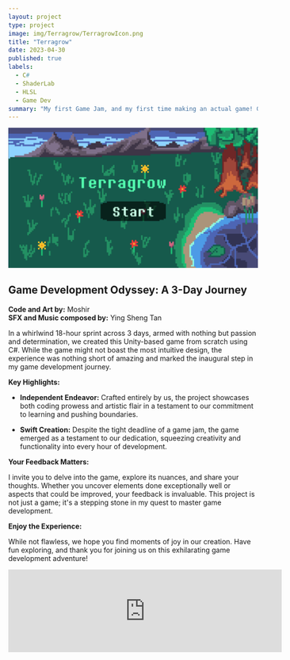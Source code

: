 ```yaml
---
layout: project
type: project
image: img/Terragrow/TerragrowIcon.png
title: "Terragrow"
date: 2023-04-30
published: true
labels:
  - C#
  - ShaderLab
  - HLSL
  - Game Dev
summary: "My first Game Jam, and my first time making an actual game! Grow some crops using the weather!"
---
```


<div class="text-center p-4">
  <img width="700px" src="../img/Terragrow/Terragrow.png" class="img-thumbnail" >
</div>

## **Game Development Odyssey: A 3-Day Journey**

**Code and Art by:** Moshir  
**SFX and Music composed by:** Ying Sheng Tan

In a whirlwind 18-hour sprint across 3 days, armed with nothing but passion and determination, we created this Unity-based game from scratch using C#. While the game might not boast the most intuitive design, the experience was nothing short of amazing and marked the inaugural step in my game development journey.

**Key Highlights:**

- **Independent Endeavor:** Crafted entirely by us, the project showcases both coding prowess and artistic flair in a testament to our commitment to learning and pushing boundaries.

- **Swift Creation:** Despite the tight deadline of a game jam, the game emerged as a testament to our dedication, squeezing creativity and functionality into every hour of development.

**Your Feedback Matters:**

I invite you to delve into the game, explore its nuances, and share your thoughts. Whether you uncover elements done exceptionally well or aspects that could be improved, your feedback is invaluable. This project is not just a game; it's a stepping stone in my quest to master game development.

**Enjoy the Experience:**

While not flawless, we hope you find moments of joy in our creation. Have fun exploring, and thank you for joining us on this exhilarating game development adventure!

<iframe frameborder="0" src="https://itch.io/embed/2041573" width="552" height="167"><a href="https://moshir.itch.io/terragrow">Terragrow by Moshir</a></iframe>
